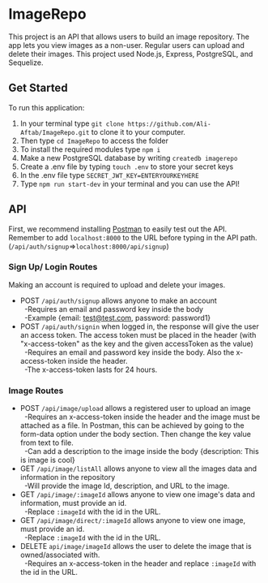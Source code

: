 # ImageRepo

This project is an API that allows users to build an image repository. The app lets you view images as a non-user. Regular users can upload and delete their images. This project used Node.js, Express, PostgreSQL, and Sequelize.

## Get Started

To run this application:

1.  In your terminal type `git clone https://github.com/Ali-Aftab/ImageRepo.git` to clone it to your computer.
2.  Then type `cd ImageRepo` to access the folder
3.  To install the required modules type `npm i`
4.  Make a new PostgreSQL database by writing `createdb imagerepo`
5.  Create a .env file by typing `touch .env` to store your secret keys
6.  In the .env file type `SECRET_JWT_KEY=ENTERYOURKEYHERE`
7.  Type `npm run start-dev` in your terminal and you can use the API!

## API

First, we recommend installing [Postman](https://www.postman.com/) to easily test out the API. Remember to add `localhost:8000` to the URL before typing in the API path. (`/api/auth/signup`=>`localhost:8000/api/signup`)

### Sign Up/ Login Routes

Making an account is required to upload and delete your images.

- POST `/api/auth/signup` allows anyone to make an account <br/>
  &nbsp;&nbsp;-Requires an email and password key inside the body <br/>
  &nbsp;&nbsp;-Example {email: test@test.com, password: password1} <br/>
- POST `/api/auth/signin` when logged in, the response will give the user an access token. The access token must be placed in the header (with "x-access-token" as the key and the given accessToken as the value)  
  &nbsp;&nbsp;-Requires an email and password key inside the body. Also the x-access-token inside the header.<br/>
  &nbsp;&nbsp;-The x-access-token lasts for 24 hours. <br/>

### Image Routes

- POST `/api/image/upload` allows a registered user to upload an image <br/>
  &nbsp;&nbsp;-Requires an x-access-token inside the header and the image must be attached as a file. In Postman, this can be achieved by going to the form-data option under the body section. Then change the key value from text to file. <br/>
  &nbsp;&nbsp;-Can add a description to the image inside the body {description: This is image is cool} <br/>
- GET `/api/image/listAll` allows anyone to view all the images data and information in the repository <br/>
  &nbsp;&nbsp;-Will provide the image Id, description, and URL to the image. <br/>
- GET `/api/image/:imageId` allows anyone to view one image's data and information, must provide an id. <br/>
  &nbsp;&nbsp;-Replace `:imageId` with the id in the URL. <br/>
- GET `/api/image/direct/:imageId` allows anyone to view one image, must provide an id. <br/>
  &nbsp;&nbsp;-Replace `:imageId` with the id in the URL. <br/>
- DELETE `api/image/imageId` allows the user to delete the image that is owned/associated with. <br/>
  &nbsp;&nbsp;-Requires an x-access-token in the header and replace `:imageId` with the id in the URL.

